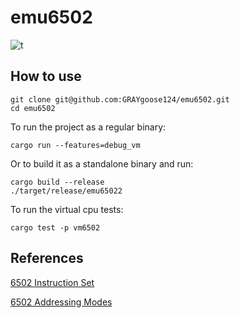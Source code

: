 # emu6502
![t](https://github.com/GRAYgoose124/emu6502/actions/workflows/tests.yml/badge.svg)

## How to use   

    git clone git@github.com:GRAYgoose124/emu6502.git
    cd emu6502

To run the project as a regular binary:

    cargo run --features=debug_vm

Or to build it as a standalone binary and run:

    cargo build --release
    ./target/release/emu65022

To run the virtual cpu tests:

    cargo test -p vm6502


## References
[6502 Instruction Set](https://www.masswerk.at/6502/6502_instruction_set.html)

[6502 Addressing Modes](http://www.emulator101.com/6502-addressing-modes.html)
